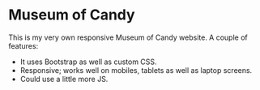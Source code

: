 # Museum of Candy
This is my very own responsive Museum of Candy website.
A couple of features: 
- It uses Bootstrap as well as custom CSS.
- Responsive; works well on mobiles, tablets as well as laptop screens.
- Could use a little more JS.
